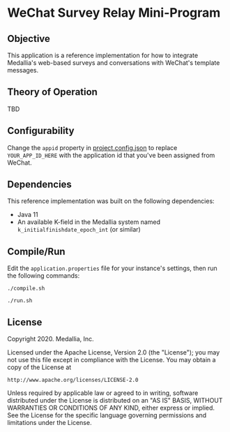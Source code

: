 # WeChat Survey Relay Mini-Program

## Objective

This application is a reference implementation for how to integrate
Medallia's web-based surveys and conversations with WeChat's template
messages.

## Theory of Operation

TBD

## Configurability

Change the `appid` property in [project.config.json](project.config.json)
to replace `YOUR_APP_ID_HERE` with the application id that you've been
assigned from WeChat.

## Dependencies

This reference implementation was built on the following dependencies:

- Java 11
- An available K-field in the Medallia system named
  `k_initialfinishdate_epoch_int` (or similar)

## Compile/Run

Edit the `application.properties` file for your instance's settings,
then run the following commands:

```
./compile.sh

./run.sh
```

## License

Copyright 2020.  Medallia, Inc.

Licensed under the Apache License, Version 2.0 (the "License"); you may
not use this file except in compliance with the License.  You may obtain
a copy of the License at

    http://www.apache.org/licenses/LICENSE-2.0

Unless required by applicable law or agreed to in writing, software
distributed under the License is distributed on an "AS IS" BASIS,
WITHOUT WARRANTIES OR CONDITIONS OF ANY KIND, either express or implied.
See the License for the specific language governing permissions and
limitations under the License.
